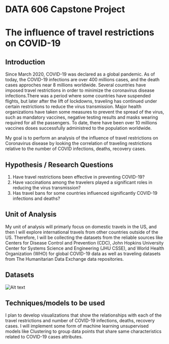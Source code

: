 # DATA 606 Capstone Project

# The influence of travel restrictions on COVID-19

## Introduction 

Since March 2020, COVID-19 was declared as a global pandemic. As of today, the COVID-19 infections are over 400 millions cases, and the death cases approches near 8 millions worldwide. Several countries have imposed travel restrictions in order to minimize the coronavirus disease infections.There was a period where some countries have suspended flights, but later after the lift of lockdowns, traveling has continued under certain restrictions to reduce the virus transmission. Major health organizations have taken some measures to prevent the spread of the virus, such as mandatory vaccines, negative testing results and masks wearing required for all the passengers. To date, there have been over 10 millions vaccines doses successfully administred to the population worldwide. 
<p>
My goal is to perform an analysis of the influence of travel restrictions on Coronavirus disease
by looking the correlation of traveling restrictions relative to the number of COVID infections, deaths, recovery cases.
</p>

## Hypothesis / Research Questions

1. Have travel restrictions been effective in preventing COVID-19?
2. Have vaccinations among the travelers played a significant roles in reducing the virus transmission? 
3. Has travel bans for some countries influenced significantly COVID-19 infections and deaths?

## Unit of Analysis

My unit of analysis will primarly focus on domestic travels in the US, and then I will explore international travels from other countries outside of the US. Therefore, I will be collecting the datasets from the reliable sources like Centers for Disease Control and Prevention (CDC), John Hopkins University Center for Systems Science and Engineering (JHU CSSE), and World Health Organization (WHO) for global COVID-19 data as well as traveling datasets from The Humanitarian Data Exchange data repositories. 

## Datasets
![Alt text](https://github.com/IradukundaHN/Hugues_DATA606/blob/main/Images/data_sources.PNG?raw=true "Data Sources")


## Techniques/models to be used
I plan to develop visualizations that show the relationships with each of the travel restrictions and number of COVID-19 infections, deaths, recovery cases. I will implement some form of machine learning unsupervised models like Clustering to group data points that share same characteristics related to COVID-19 cases attributes.


